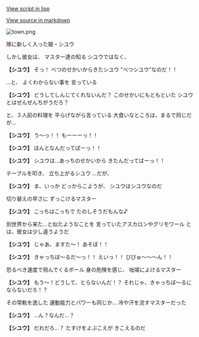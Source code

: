 [View script in lisp](../scripts/20192201.txt)

[View source in markdown](20192201.md)

![town.png](../images/backgrounds/town.png)

隊に新しく入った姫・シユウ

しかし彼女は、
マスター達の知る
シユウではなく、

**【シユウ】**
そっ！
べつのせかいからきたシユウ
“べつシユウ”なのだ！！

…と、
よくわからない事を
言っている

**【シユウ】**
どうしてしんじてくれないんだ？
このせかいにもともといた
シユウとはぜんぜんちがうだろ？

と、３人前の料理を
平らげながら言っている
大食いなところは、まるで同じだが…

**【シユウ】**
う～っ！！
もーーーっ！！

**【シユウ】**
ほんとなんだってばーっ！！

**【シユウ】**
シユウは…あっちのせかいから
きたんだってばーっ！！

テーブルを叩き、
立ち上がるシユウ
…だが、

**【シユウ】**
ま、いっか
どっからこようが、
シユウはシユウなのだ

切り替えの早さに
ずっこけるマスター

**【シユウ】**
こっちはこっちで
たのしそうだもんな♪

別世界から来た…と似たようなことを
言っていたアスカロンやグリモワール
とは、彼女は少し違うようだ

**【シユウ】**
じゃあ、ますた～！
あそぼ！！

**【シユウ】**
きゃっちぼ～るだ～っ！！
えいっ！！
びびゅ～～～ん！！

恐るべき速度で飛んでくるボール
身の危険を感じ、
咄嗟によけるマスター

**【シユウ】**
もう～！どうして、とらないんだ！？
それじゃ、きゃっちぼ～るに
ならないだろ！？

その常軌を逸した
運動能力とパワーも同じか…
冷や汗を流すマスターだった

**【シユウ】**
…ん？なんだ…？

**【シユウ】**
だれだろ…？
たすけをよぶこえが
きこえるのだ